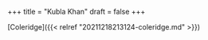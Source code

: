 +++
title = "Kubla Khan"
draft = false
+++

[Coleridge]({{< relref "20211218213124-coleridge.md" >}})
